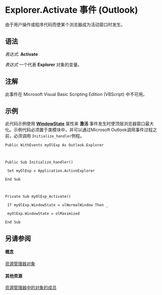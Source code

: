 
# Explorer.Activate 事件 (Outlook)

由于用户操作或程序代码而使某个浏览器成为活动窗口时发生。


## 语法

 _表达式_. **Activate**

 _表达式_ 一个代表 **Explorer** 对象的变量。


## 注解

此事件在 Microsoft Visual Basic Scripting Edition (VBScript) 中不可用。


## 示例

此代码示例使用 **[WindowState](787b6339-eb92-3ab6-df9f-82f6122facc5.md)** 属性来 **激活** 事件发生时使顶层浏览器窗口最大化。示例代码必须置于类模块中，并可以通过Microsoft Outlook调用事件过程之前，必须调用 `Initialize_handler`例程。


```
Public WithEvents myOlExp As Outlook.Explorer 
 
 
 
Public Sub Initialize_handler() 
 
 Set myOlExp = Application.ActiveExplorer 
 
End Sub 
 
 
 
Private Sub myOlExp_Activate() 
 
 If myOlExp.WindowState = olNormalWindow Then _ 
 
 myOlExp.WindowState = olMaximized 
 
End Sub
```


## 另请参阅


#### 概念


[资源管理器对象](026591e5-049f-503a-4166-34e6dbc225fb.md)
#### 其他资源


[资源管理器中的对象的成员](4412c507-4dcd-6005-b9c8-11824624250d.md)